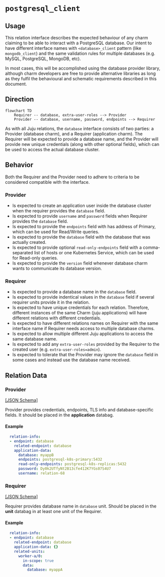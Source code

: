 # `postgresql_client`

## Usage

This relation interface describes the expected behaviour of any charm claiming to be able to interact with a PostgreSQL database.
Our intent to have different interface names with `<database>_client` pattern (like `mongodb_client`) and the same validation rules for multiple databases (e.g. MySQL, PostgreSQL, MongoDB, etc).

In most cases, this will be accomplished using the database provider library, although charm developers are free to provide alternative libraries as long as they fulfil the behavioural and schematic requirements described in this document.

## Direction

```mermaid
flowchart TD
    Requirer -- database, extra-user-roles --> Provider
    Provider -- database, username, password, endpoints --> Requirer
```

As with all Juju relations, the `database` interface consists of two parties: a Provider (database charm), and a Requirer (application charm). The Requirer will be expected to provide a database name, and the Provider will provide new unique credentials (along with other optional fields), which can be used to access the actual database cluster.

## Behavior

Both the Requirer and the Provider need to adhere to criteria to be considered compatible with the interface.

### Provider
- Is expected to create an application user inside the database cluster when the requirer provides the `database` field.
- Is expected to provide `username` and `password` fields when Requirer provides the `database` field.
- Is expected to provide the `endpoints` field with has address of Primary, which can be used for Read/Write queries.
- Is expected to provide the `database` field with the database that was actually created.
- Is expected to provide optional `read-only-endpoints` field with a comma-separated list of hosts or one Kubernetes Service, which can be used for Read-only queries.
- Is expected to provide the `version` field whenever database charm wants to communicate its database version.

### Requirer

- Is expected to provide a database name in the `database` field.
- Is expected to provide indentical values in the `database` field if several requirer units provide it in the relation.
- Is expected to have unique credentials for each relation. Therefore, different instances of the same Charm (juju applications) will have different relations with different credentials.
- Is expected to have different relations names on Requirer with the same interface name if Requirer needs access to multiple database charms.
- Is expected to allow multiple different Juju applications to access the same database name.
- Is expected to add any `extra-user-roles` provided by the Requirer to the created user (e.g. `extra-user-roles=admin`).
- Is expected to tolerate that the Provider may ignore the `database` field in some cases and instead use the database name received.

## Relation Data

### Provider

[\[JSON Schema\]](./schemas/provider.json)

Provider provides credentials, endpoints, TLS info and database-specific fields. It should be placed in the **application** databag.


#### Example
```yaml
  relation-info:
  - endpoint: database
    related-endpoint: database
    application-data:
      database: myappB
      endpoints: postgresql-k8s-primary:5432
      read-only-endpoints: postgresql-k8s-replicas:5432
      password: Dy0k2UTfyNt2B13cfe412K7YGs07S4U7
      username: relation-68
```

### Requirer

[\[JSON Schema\]](./schemas/requirer.json)

Requirer provides database name in `database` unit. Should be placed in the **unit** databag
in at least one unit of the Requirer.

#### Example

```yaml
  relation-info:
  - endpoint: database
    related-endpoint: database
    application-data: {}
    related-units:
      worker-a/0:
        in-scope: true
        data:
          database: myappA
```
